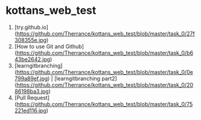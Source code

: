 # kottans_web_test

1. [try.github.io] (https://github.com/Therrance/kottans_web_test/blob/master/task_0/27f308355e.jpg)
2. [How to use Git and Github] (https://github.com/Therrance/kottans_web_test/blob/master/task_0/b643be2642.jpg)
3. [learngitbranching] (https://github.com/Therrance/kottans_web_test/blob/master/task_0/0e799a89ef.jpg) | [learngitbranching part2] (https://github.com/Therrance/kottans_web_test/blob/master/task_0/2086198ba3.jpg)
4. [Pull Request] (https://github.com/Therrance/kottans_web_test/blob/master/task_0/75221ed116.jpg) 